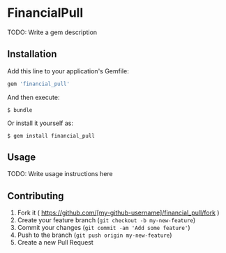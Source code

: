 # FinancialPull

TODO: Write a gem description

## Installation

Add this line to your application's Gemfile:

```ruby
gem 'financial_pull'
```

And then execute:

    $ bundle

Or install it yourself as:

    $ gem install financial_pull

## Usage

TODO: Write usage instructions here

## Contributing

1. Fork it ( https://github.com/[my-github-username]/financial_pull/fork )
2. Create your feature branch (`git checkout -b my-new-feature`)
3. Commit your changes (`git commit -am 'Add some feature'`)
4. Push to the branch (`git push origin my-new-feature`)
5. Create a new Pull Request
